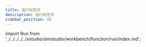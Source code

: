 ```yaml
---
title: 运行标签页
description: 运行标签页
sidebar_position: 40
---
```


import Run from '../../../../../xstudio/simstudio/workbench/function/run/index.md';

<Run />
